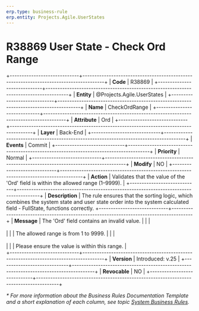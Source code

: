 ```yaml
---
erp.type: business-rule
erp.entity: Projects.Agile.UserStates
---
```


# R38869 User State - Check Ord Range
+-----------------------------+---------------------------------------------------------------------------------------+
| **Code**                    | R38869                                                                                |
+-----------------------------+---------------------------------------------------------------------------------------+
| **Entity**                  | @Projects.Agile.UserStates                                                            |
+-----------------------------+---------------------------------------------------------------------------------------+
| **Name**                    | CheckOrdRange                                                                         |
+-----------------------------+---------------------------------------------------------------------------------------+
| **Attribute**               | Ord                                                                                   |
+-----------------------------+---------------------------------------------------------------------------------------+
| **Layer**                   | Back-End                                                                              |
+-----------------------------+---------------------------------------------------------------------------------------+
| **Events**                  | Commit                                                                                |
+-----------------------------+---------------------------------------------------------------------------------------+
| **Priority**                | Normal                                                                                |
+-----------------------------+---------------------------------------------------------------------------------------+
| **Modify**                  | NO                                                                                    |
+-----------------------------+---------------------------------------------------------------------------------------+
| **Action**                  | Validates that the value of the 'Ord' field is within the allowed range (1–9999).     |
+-----------------------------+---------------------------------------------------------------------------------------+
| **Description**             | The rule ensures that the sorting logic, which combines the system state and user state order into the system calculated field - FullState, functions correctly.
+-----------------------------+---------------------------------------------------------------------------------------+
| **Message**                 | The 'Ord' field contains an invalid value.                                            |
|                             | <br></br>                                                                             |
|                             | The allowed range is from 1 to 9999.                                                  |
|                             | <br></br>                                                                             |
|                             | Please ensure the value is within this range.                                         |                             
+-----------------------------+---------------------------------------------------------------------------------------+
| **Version**                 | Introduced: v.25                                                                      |
+-----------------------------+---------------------------------------------------------------------------------------+
| **Revocable**               | NO                                                                                    |
+-----------------------------+---------------------------------------------------------------------------------------+

*\* For more information about the Business Rules Documentation Template and a short explanation of each column, see
topic [System Business Rules](../templates/template-description-system-business-rules.md).*
